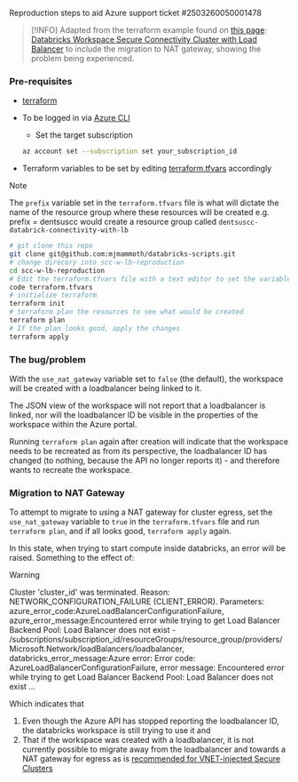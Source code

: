 Reproduction steps to aid Azure support ticket #2503260050001478
> [!INFO]
> Adapted from the terraform example found on [this page](https://registry.terraform.io/providers/hashicorp/azurerm/latest/docs/resources/databricks_workspace): [Databricks Workspace Secure Connectivity Cluster with Load Balancer](https://github.com/hashicorp/terraform-provider-azurerm/tree/main/examples/databricks/secure-connectivity-cluster/with-load-balancer) to include the migration to NAT gateway, showing the problem being experienced.

### Pre-requisites

- [terraform](https://developer.hashicorp.com/terraform/tutorials/aws-get-started/install-cli)
- To be logged in via [Azure CLI](https://learn.microsoft.com/en-us/cli/azure/)
  - Set the target subscription

  ```bash
  az account set --subscription set your_subscription_id
- Terraform variables to be set by editing [terraform.tfvars](./terraform.tfvars) accordingly

> [!NOTE]
> The `prefix` variable set in the `terraform.tfvars` file is what will dictate the name of the resource group where these resources will be created
> e.g. prefix = dentsuscc would create a resource group called `dentsuscc-databrick-connectivity-with-lb`

```bash
# git clone this repo
git clone git@github.com:mjmammoth/databricks-scripts.git
# change direcory into scc-w-lb-reproduction
cd scc-w-lb-reproduction
# Edit the terraform.tfvars file with a text editor to set the variables
code terraform.tfvars
# initialize terraform
terraform init
# terraform plan the resources to see what would be created
terraform plan
# If the plan looks good, apply the changes
terraform apply
```

### The bug/problem

With the `use_nat_gateway` variable set to `false` (the default), the workspace will be created with a loadbalancer being linked to it.

The JSON view of the workspace will not report that a loadbalancer is linked, nor will the loadbalancer ID be visible in the properties of the workspace within the Azure portal.

Running `terraform plan` again after creation will indicate that the workspace needs to be recreated as from its perspective, the loadbalancer ID has changed (to nothing, because the API no longer reports it) - and therefore wants to recreate the workspace.

### Migration to NAT Gateway

To attempt to migrate to using a NAT gateway for cluster egress, set the `use_nat_gateway` variable to `true` in the `terraform.tfvars` file and run `terraform plan`, and if all looks good, `terraform apply` again.

In this state, when trying to start compute inside databricks, an error will be raised.
Something to the effect of:

> [!Warning]
> Cluster 'cluster_id' was terminated. Reason: NETWORK_CONFIGURATION_FAILURE (CLIENT_ERROR). Parameters: azure_error_code:AzureLoadBalancerConfigurationFailure, azure_error_message:Encountered error while trying to get Load Balancer Backend Pool: Load Balancer does not exist - /subscriptions/subscription_id/resourceGroups/resource_group/providers/Microsoft.Network/loadBalancers/loadbalancer, databricks_error_message:Azure error: Error code: AzureLoadBalancerConfigurationFailure, error message: Encountered error while trying to get Load Balancer Backend Pool: Load Balancer does not exist ...

Which indicates that

1. Even though the Azure API has stopped reporting the loadbalancer ID, the databricks workspace is still trying to use it and
2. That if the workspace was created with a loadbalancer, it is not currently possible to migrate away from the loadbalancer and towards a NAT gateway for egress as is [recommended for VNET-injected Secure Clusters](https://learn.microsoft.com/en-us/azure/databricks/security/network/classic/secure-cluster-connectivity#egress-with-vnet-injection)

